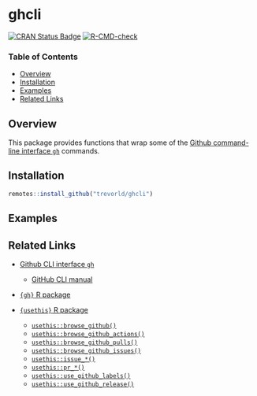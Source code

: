 # ghcli

[![CRAN Status Badge](https://www.r-pkg.org/badges/version/ghcli)](https://cran.r-project.org/package=ghcli)
[![R-CMD-check](https://github.com/trevorld/ghcli/actions/workflows/R-CMD-check.yaml/badge.svg?branch=main)](https://github.com/trevorld/ghcli/actions)

### Table of Contents

* [Overview](#overview)
* [Installation](#installation)
* [Examples](#examples)
* [Related Links](#links)

## <a name="overview">Overview</a>

This package provides functions that wrap some of the [Github command-line interface `gh`](https://cli.github.com/) commands.

## <a name="installation">Installation</a>

```r
remotes::install_github("trevorld/ghcli")
```

## <a name="examples">Examples</a>

## <a name="links">Related Links</a>

* [Github CLI interface `gh`](https://cli.github.com/)

  + [GitHub CLI manual](https://cli.github.com/manual/)

* [`{gh}` R package](https://github.com/r-lib/gh)
* [`{usethis}` R package](https://github.com/r-lib/usethis)

  + [`usethis::browse_github()`](https://usethis.r-lib.org/reference/browse_github.html)
  + [`usethis::browse_github_actions()`](https://usethis.r-lib.org/reference/browse_github_actions.html)
  + [`usethis::browse_github_pulls()`](https://usethis.r-lib.org/reference/browse_github_pulls.html)
  + [`usethis::browse_github_issues()`](https://usethis.r-lib.org/reference/browse_github_issues.html)
  + [`usethis::issue_*()`](https://usethis.r-lib.org/reference/issue-this.html)
  + [`usethis::pr_*()`](https://usethis.r-lib.org/reference/pull-requests.html)
  + [`usethis::use_github_labels()`](https://usethis.r-lib.org/reference/use_github_labels.html)
  + [`usethis::use_github_release()`](https://usethis.r-lib.org/reference/use_github_release.html)
